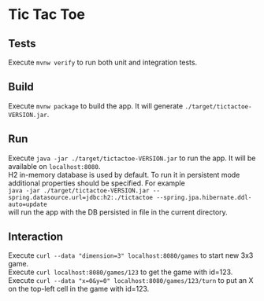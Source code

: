 # Tic Tac Toe

## Tests
Execute `mvnw verify` to run both unit and integration tests.

## Build
Execute `mvnw package` to build the app. It will generate `./target/tictactoe-VERSION.jar`.

## Run
Execute `java -jar ./target/tictactoe-VERSION.jar` to run the app. It will be available on `localhost:8080`.  
H2 in-memory database is used by default. To run it in persistent mode additional properties should be specified.
For example  
`java -jar ./target/tictactoe-VERSION.jar --spring.datasource.url=jdbc:h2:./tictactoe --spring.jpa.hibernate.ddl-auto=update`  
will run the app with the DB persisted in file in the current directory.

## Interaction
Execute `curl --data "dimension=3" localhost:8080/games` to start new 3x3 game.  
Execute `curl localhost:8080/games/123` to get the game with id=123.  
Execute `curl --data "x=0&y=0" localhost:8080/games/123/turn` to put an X on the top-left cell in the game with id=123.
